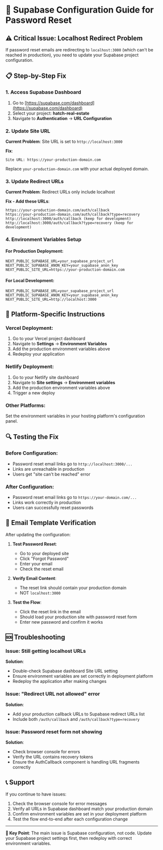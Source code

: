 # 🔧 Supabase Configuration Guide for Password Reset

## ⚠️ Critical Issue: Localhost Redirect Problem

If password reset emails are redirecting to `localhost:3000` (which can't be reached in production), you need to update your Supabase project configuration.

## 📋 Step-by-Step Fix

### 1. Access Supabase Dashboard
1. Go to [https://supabase.com/dashboard](https://supabase.com/dashboard)
2. Select your project: **hatch-real-estate**
3. Navigate to **Authentication** → **URL Configuration**

### 2. Update Site URL
**Current Problem**: Site URL is set to `http://localhost:3000`

**Fix**:
```
Site URL: https://your-production-domain.com
```
Replace `your-production-domain.com` with your actual deployed domain.

### 3. Update Redirect URLs
**Current Problem**: Redirect URLs only include localhost

**Fix - Add these URLs**:
```
https://your-production-domain.com/auth/callback
https://your-production-domain.com/auth/callback?type=recovery
http://localhost:3000/auth/callback (keep for development)
http://localhost:3000/auth/callback?type=recovery (keep for development)
```

### 4. Environment Variables Setup

#### For Production Deployment:
```env
NEXT_PUBLIC_SUPABASE_URL=your_supabase_project_url
NEXT_PUBLIC_SUPABASE_ANON_KEY=your_supabase_anon_key
NEXT_PUBLIC_SITE_URL=https://your-production-domain.com
```

#### For Local Development:
```env
NEXT_PUBLIC_SUPABASE_URL=your_supabase_project_url
NEXT_PUBLIC_SUPABASE_ANON_KEY=your_supabase_anon_key
NEXT_PUBLIC_SITE_URL=http://localhost:3000
```

## 🚀 Platform-Specific Instructions

### Vercel Deployment:
1. Go to your Vercel project dashboard
2. Navigate to **Settings** → **Environment Variables**
3. Add the production environment variables above
4. Redeploy your application

### Netlify Deployment:
1. Go to your Netlify site dashboard
2. Navigate to **Site settings** → **Environment variables**
3. Add the production environment variables above
4. Trigger a new deploy

### Other Platforms:
Set the environment variables in your hosting platform's configuration panel.

## 🔍 Testing the Fix

### Before Configuration:
- Password reset email links go to `http://localhost:3000/...`
- Links are unreachable in production
- Users get "site can't be reached" error

### After Configuration:
- Password reset email links go to `https://your-domain.com/...`
- Links work correctly in production
- Users can successfully reset passwords

## 📧 Email Template Verification

After updating the configuration:

1. **Test Password Reset**:
   - Go to your deployed site
   - Click "Forgot Password"
   - Enter your email
   - Check the reset email

2. **Verify Email Content**:
   - The reset link should contain your production domain
   - NOT `localhost:3000`

3. **Test the Flow**:
   - Click the reset link in the email
   - Should load your production site with password reset form
   - Enter new password and confirm it works

## 🆘 Troubleshooting

### Issue: Still getting localhost URLs
**Solution**: 
- Double-check Supabase dashboard Site URL setting
- Ensure environment variables are set correctly in deployment platform
- Redeploy the application after making changes

### Issue: "Redirect URL not allowed" error
**Solution**:
- Add your production callback URLs to Supabase redirect URLs list
- Include both `/auth/callback` and `/auth/callback?type=recovery`

### Issue: Password reset form not showing
**Solution**:
- Check browser console for errors
- Verify the URL contains recovery tokens
- Ensure the AuthCallback component is handling URL fragments correctly

## 📞 Support

If you continue to have issues:
1. Check the browser console for error messages
2. Verify all URLs in Supabase dashboard match your production domain
3. Confirm environment variables are set in your deployment platform
4. Test the flow end-to-end after each configuration change

---

**🎯 Key Point**: The main issue is Supabase configuration, not code. Update your Supabase project settings first, then redeploy with correct environment variables.